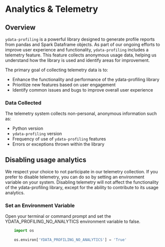 # Analytics & Telemetry

## Overview

`ydata-profiling` is a powerful library designed to generate profile reports from pandas and Spark Dataframe objects. 
As part of our ongoing efforts to improve user experience and functionality, `ydata-profiling` 
includes a telemetry feature. This feature collects anonymous usage data, helping us understand how the
library is used and identify areas for improvement.

The primary goal of collecting telemetry data is to:

- Enhance the functionality and performance of the ydata-profiling library
- Prioritize new features based on user engagement
- Identify common issues and bugs to improve overall user experience

### Data Collected

The telemetry system collects non-personal, anonymous information such as:

- Python version
- `ydata-profiling` version
- Frequency of use of `ydata-profiling` features
- Errors or exceptions thrown within the library

## Disabling usage analytics

We respect your choice to not participate in our telemetry collection. If you prefer to disable telemetry, you can do so
by setting an environment variable on your system. Disabling telemetry will not affect the functionality 
of the ydata-profiling library, except for the ability to contribute to its usage analytics.


### Set an Environment Variable

Open your terminal or command prompt and set the YDATA_PROFILING_NO_ANALYTICS environment variable to false.

````python
    import os 
    
    os.environ['YDATA_PROFILING_NO_ANALYTICS'] = 'True'
````


